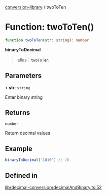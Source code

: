 [conversion-library](../globals.md) / twoToTen

# Function: twoToTen()

```ts
function twoToTen(str: string): number
```

**binaryToDecimal**

> alias：[`twoToTen`](twoToTen)

## Parameters

• **str**: `string`

Enter binary string

## Returns

`number`

Return decimal values

## Example

```ts
binaryToDecimal('1010') // 10
```

## Defined in

[lib/decimal-conversion/decimalAndBinary.ts:52](https://github.com/fxss5201/conversion-library/blob/f6fab6ca6761147d1f6fa1253d4c6904c568e06d/lib/decimal-conversion/decimalAndBinary.ts#L52)
